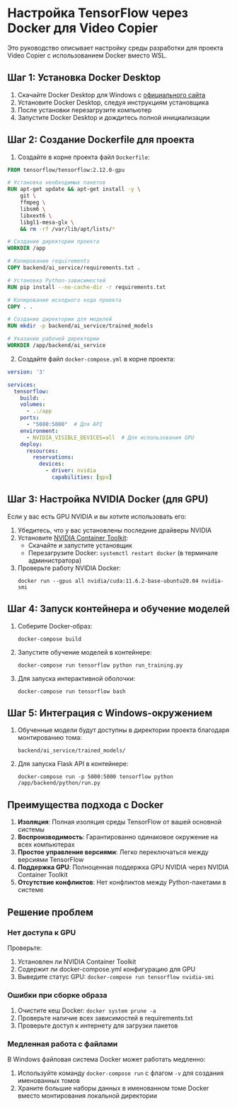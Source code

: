 # Настройка TensorFlow через Docker для Video Copier

Это руководство описывает настройку среды разработки для проекта Video Copier с использованием Docker вместо WSL.

## Шаг 1: Установка Docker Desktop

1. Скачайте Docker Desktop для Windows с [официального сайта](https://www.docker.com/products/docker-desktop/)
2. Установите Docker Desktop, следуя инструкциям установщика
3. После установки перезагрузите компьютер
4. Запустите Docker Desktop и дождитесь полной инициализации

## Шаг 2: Создание Dockerfile для проекта

1. Создайте в корне проекта файл `Dockerfile`:

```dockerfile
FROM tensorflow/tensorflow:2.12.0-gpu

# Установка необходимых пакетов
RUN apt-get update && apt-get install -y \
    git \
    ffmpeg \
    libsm6 \
    libxext6 \
    libgl1-mesa-glx \
    && rm -rf /var/lib/apt/lists/*

# Создание директории проекта
WORKDIR /app

# Копирование requirements
COPY backend/ai_service/requirements.txt .

# Установка Python-зависимостей
RUN pip install --no-cache-dir -r requirements.txt

# Копирование исходного кода проекта
COPY . .

# Создание директории для моделей
RUN mkdir -p backend/ai_service/trained_models

# Указание рабочей директории
WORKDIR /app/backend/ai_service
```

2. Создайте файл `docker-compose.yml` в корне проекта:

```yaml
version: '3'

services:
  tensorflow:
    build: .
    volumes:
      - .:/app
    ports:
      - "5000:5000"  # Для API
    environment:
      - NVIDIA_VISIBLE_DEVICES=all  # Для использования GPU
    deploy:
      resources:
        reservations:
          devices:
            - driver: nvidia
              capabilities: [gpu]
```

## Шаг 3: Настройка NVIDIA Docker (для GPU)

Если у вас есть GPU NVIDIA и вы хотите использовать его:

1. Убедитесь, что у вас установлены последние драйверы NVIDIA
2. Установите [NVIDIA Container Toolkit](https://docs.nvidia.com/datacenter/cloud-native/container-toolkit/install-guide.html):
   - Скачайте и запустите установщик
   - Перезагрузите Docker: `systemctl restart docker` (в терминале администратора)
3. Проверьте работу NVIDIA Docker:
   ```
   docker run --gpus all nvidia/cuda:11.6.2-base-ubuntu20.04 nvidia-smi
   ```

## Шаг 4: Запуск контейнера и обучение моделей

1. Соберите Docker-образ:
   ```
   docker-compose build
   ```

2. Запустите обучение моделей в контейнере:
   ```
   docker-compose run tensorflow python run_training.py
   ```

3. Для запуска интерактивной оболочки:
   ```
   docker-compose run tensorflow bash
   ```

## Шаг 5: Интеграция с Windows-окружением

1. Обученные модели будут доступны в директории проекта благодаря монтированию тома:
   ```
   backend/ai_service/trained_models/
   ```

2. Для запуска Flask API в контейнере:
   ```
   docker-compose run -p 5000:5000 tensorflow python /app/backend/python/run.py
   ```

## Преимущества подхода с Docker

1. **Изоляция**: Полная изоляция среды TensorFlow от вашей основной системы
2. **Воспроизводимость**: Гарантированно одинаковое окружение на всех компьютерах
3. **Простое управление версиями**: Легко переключаться между версиями TensorFlow
4. **Поддержка GPU**: Полноценная поддержка GPU NVIDIA через NVIDIA Container Toolkit
5. **Отсутствие конфликтов**: Нет конфликтов между Python-пакетами в системе

## Решение проблем

### Нет доступа к GPU

Проверьте:
1. Установлен ли NVIDIA Container Toolkit 
2. Содержит ли docker-compose.yml конфигурацию для GPU
3. Выведите статус GPU: `docker-compose run tensorflow nvidia-smi`

### Ошибки при сборке образа

1. Очистите кеш Docker: `docker system prune -a`
2. Проверьте наличие всех зависимостей в requirements.txt
3. Проверьте доступ к интернету для загрузки пакетов

### Медленная работа с файлами

В Windows файловая система Docker может работать медленно:
1. Используйте команду `docker-compose run` с флагом `-v` для создания именованных томов
2. Храните большие наборы данных в именованном томе Docker вместо монтирования локальной директории 